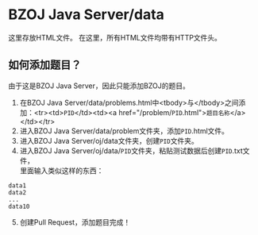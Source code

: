 # BZOJ Java Server/data

这里存放HTML文件。
在这里，所有HTML文件均带有HTTP文件头。  

## 如何添加题目？

由于这是BZOJ Java Server，因此只能添加BZOJ的题目。
1. 在BZOJ Java Server/data/problems.html中&lt;tbody>与&lt;/tbody>之间添加：&lt;tr>&lt;td>`PID`&lt;/td>&lt;td>&lt;a href="/problem/`PID`.html">`题目名称`&lt;/a>&lt;/td>&lt;/tr>
2. 进入BZOJ Java Server/data/problem文件夹，添加`PID`.html文件。
3. 进入BZOJ Java Server/oj/data文件夹，创建`PID`文件夹。
4. 进入BZOJ Java Server/oj/data/`PID`文件夹，粘贴测试数据后创建`PID`.txt文件，  
里面输入类似这样的东西：
```plain
data1
data2
...
data10
```

5. 创建Pull Request，添加题目完成！
